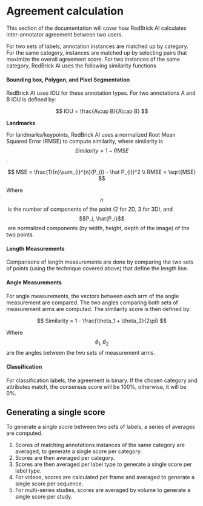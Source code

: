 # Agreement calculation

This section of the documentation will cover how RedBrick AI calculates inter-annotator agreement between two users.&#x20;

For two sets of labels, annotation instances are matched up by category. For the same category, instances are matched up by selecting pairs that maximize the overall agreement score. For two instances of the same category, RedBrick AI uses the following similarity functions

#### Bounding box, Polygon, and Pixel Segmentation

RedBrick AI uses IOU for these annotation types. For two annotations A and B IOU is defined by:

$$
IOU = \frac{A\cup B}{A\cap B}
$$

​**Landmarks**

For landmarks/keypoints, RedBrick AI uses a normalized Root Mean Squared Error (RMSE) to compute similarity, where similarity is $$Similarity = 1 - RMSE$$.&#x20;

$$
MSE = \frac{1}{n}\sum_{i}^{n}(P_{i} - \hat P_{i})^2
\\
RMSE = \sqrt{MSE}
$$

Where $$n$$​ is the number of components of the point (2 for 2D, 3 for 3D), and $$P_i, \hat{P_i}$$​ are normalized components (by width, height, depth of the image) of the two points.&#x20;

#### Length Measurements

Comparisons of length measurements are done by comparing the two sets of points (using the technique covered above) that define the length line.

#### Angle Measurements&#x20;

For angle measurements, the vectors between each arm of the angle measurement are compared. The two angles comparing both sets of measurement arms are computed. The similarity score is then defined by:

$$
Similarity = 1 - \frac{\theta_1 + \theta_2}{2\pi}
$$

​Where $$\theta_1, \theta_2$$​ are the angles between the two sets of measurement arms.

#### Classification

For classification labels, the agreement is binary. If the chosen category and attributes match, the consensus score will be 100%, otherwise, it will be 0%.

## Generating a single score

To generate a single score between two sets of labels, a series of averages are computed.&#x20;

1. Scores of matching annotations instances of the same category are averaged, to generate a single score per category.&#x20;
2. Scores are then averaged per category.&#x20;
3. Scores are then averaged per label type to generate a single score per label type.&#x20;
4. For videos, scores are calculated per frame and averaged to generate a single score per sequence.&#x20;
5. For multi-series studies, scores are averaged by volume to generate a single score per study. ​
